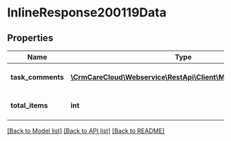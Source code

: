 # InlineResponse200119Data

## Properties
Name | Type | Description | Notes
------------ | ------------- | ------------- | -------------
**task_comments** | [**\CrmCareCloud\Webservice\RestApi\Client\Model\TaskComment[]**](TaskComment.md) | List of all task comments | [optional] 
**total_items** | **int** | Count of all found task comments | [optional] 

[[Back to Model list]](../../README.md#documentation-for-models) [[Back to API list]](../../README.md#documentation-for-api-endpoints) [[Back to README]](../../README.md)

